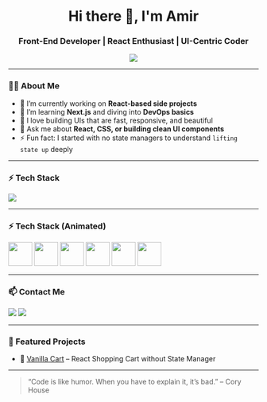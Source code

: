 <h1 align="center">Hi there 👋, I'm Amir</h1>
<h3 align="center">Front-End Developer | React Enthusiast | UI-Centric Coder</h3>

<p align="center">
  <img src="https://readme-typing-svg.herokuapp.com?font=Fira+Code&size=22&duration=2000&pause=1000&center=true&width=435&lines=Front-End+Developer;React+Fanatic;Pixel-Perfect+UI+Lover" />
</p>

---

### 👨‍💻 About Me

- 🔭 I’m currently working on **React-based side projects**
- 🌱 I’m learning **Next.js** and diving into **DevOps basics**
- 🧠 I love building UIs that are fast, responsive, and beautiful
- 💬 Ask me about **React, CSS, or building clean UI components**
- ⚡ Fun fact: I started with no state managers to understand `lifting state up` deeply

---

### ⚡ Tech Stack

<p align="left">
  <img src="https://skillicons.dev/icons?i=react,js,ts,html,css,tailwind,nextjs,vite" />
</p>

---

### ⚡ Tech Stack (Animated)

<p align="left">
  <img src="https://cdn.jsdelivr.net/gh/devicons/devicon/icons/react/react-original-wordmark.svg" width="48px" />
  <img src="https://cdn.jsdelivr.net/gh/devicons/devicon/icons/javascript/javascript-original.svg" width="48px" />
  <img src="https://cdn.jsdelivr.net/gh/devicons/devicon/icons/html5/html5-original-wordmark.svg" width="48px" />
  <img src="https://cdn.jsdelivr.net/gh/devicons/devicon/icons/css3/css3-original-wordmark.svg" width="48px" />
  <img src="https://cdn.jsdelivr.net/gh/devicons/devicon/icons/tailwindcss/tailwindcss-plain.svg" width="48px" />
  <img src="https://cdn.jsdelivr.net/gh/devicons/devicon/icons/vite/vite-original.svg" width="48px" />
</p>


---

### 📫 Contact Me

<p>
  <a href="mailto:amir.example@gmail.com"><img src="https://img.shields.io/badge/Gmail-D14836?style=for-the-badge&logo=gmail&logoColor=white"></a>
  <a href="https://www.linkedin.com/in/your-linkedin-profile" target="_blank"><img src="https://img.shields.io/badge/LinkedIn-0A66C2?style=for-the-badge&logo=linkedin&logoColor=white"></a>
</p>

---

### 🧩 Featured Projects

- 🔹 [Vanilla Cart](https://vanilla-cart-one.vercel.app/) – React Shopping Cart without State Manager

---

> “Code is like humor. When you have to explain it, it’s bad.” – Cory House
